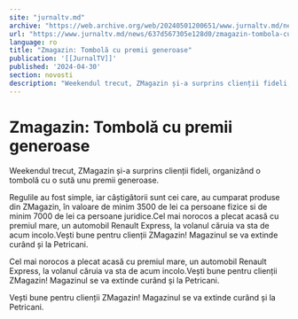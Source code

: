 ```yaml
---
site: "jurnaltv.md"
archive: "https://web.archive.org/web/20240501200651/www.jurnaltv.md/news/637d567305e128d0/zmagazin-tombola-cu-premii-generoase.html"
url: "https://www.jurnaltv.md/news/637d567305e128d0/zmagazin-tombola-cu-premii-generoase.html"
language: ro
title: "Zmagazin: Tombolă cu premii generoase"
publication: '[[JurnalTV]]'
published: '2024-04-30'
section: novosti
description: "Weekendul trecut, ZMagazin și-a surprins clienții fideli, organizând o tombolă cu o sută unu premii generoase."
---
```


# Zmagazin: Tombolă cu premii generoase

Weekendul trecut, ZMagazin și-a surprins clienții fideli, organizând o tombolă cu o sută unu premii generoase.

Regulile au fost simple, iar câștigătorii sunt cei care, au cumparat produse din ZMagazin, în valoare de minim 3500 de lei ca persoane fizice si de minim 7000 de lei ca persoane juridice.Cel mai norocos a plecat acasă cu premiul mare, un automobil Renault Express, la volanul căruia va sta de acum incolo.Vești bune pentru clienții ZMagazin! Magazinul se va extinde curând și la Petricani.

Cel mai norocos a plecat acasă cu premiul mare, un automobil Renault Express, la volanul căruia va sta de acum incolo.Vești bune pentru clienții ZMagazin! Magazinul se va extinde curând și la Petricani.

Vești bune pentru clienții ZMagazin! Magazinul se va extinde curând și la Petricani.